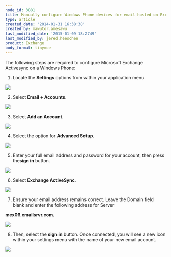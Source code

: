 ```yaml
---
node_id: 3881
title: Manually configure Windows Phone devices for email hosted on Exchange 2013
type: article
created_date: '2014-01-31 16:38:38'
created_by: mawutor.amesawu
last_modified_date: '2015-01-09 18:2749'
last_modified_by: jered.heeschen
product: Exchange
body_format: tinymce
---
```


The following steps are required to configure Microsoft Exchange
Activesync on a Windows Phone:

1. Locate the **Settings** options from within your application menu.

![](http://www.rackspace.com/knowledge_center/sites/default/files/field/image/0000.png)

2. Select **Email + Accounts**.

![](http://www.rackspace.com/knowledge_center/sites/default/files/field/image/image002_2.png)

3. Select **Add an Account**.

![](http://www.rackspace.com/knowledge_center/sites/default/files/field/image/image003_2.png)

4. Select the option for **Advanced Setup**.

![](http://www.rackspace.com/knowledge_center/sites/default/files/field/image/image004_2.png)

5. Enter your full email address and password for your account, then
press the**sign in** button.

![](http://www.rackspace.com/knowledge_center/sites/default/files/field/image/image005_2.png)

6. Select **Exchange ActiveSync**.

![](http://www.rackspace.com/knowledge_center/sites/default/files/field/image/image006_2.png)

7. Ensure your email address remains correct.  Leave the Domain field
blank and enter the following address for Server

**mex06.emailsrvr.com.**

![](/knowledge_center/sites/default/files/field/image/image001_2_0.png)

8. Then, select the **sign in** button. Once connected, you will see a
new icon within your settings menu with the name of your new email
account.

![](http://www.rackspace.com/knowledge_center/sites/default/files/field/image/image007_2.png)

